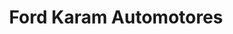 ---
title: "Ford Karam Automotores"
url: /san-fernando-del-valle-de-catamarca/ford-karam-automotores/
shop: coche
---